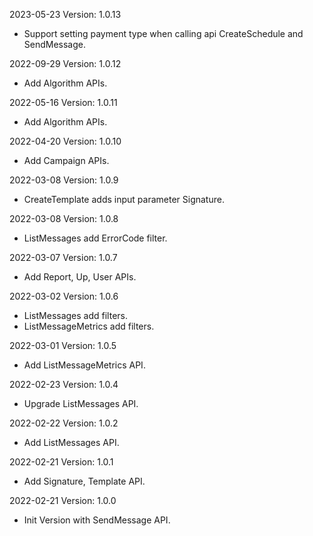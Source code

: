 2023-05-23 Version: 1.0.13
- Support setting payment type when calling api CreateSchedule and SendMessage.

2022-09-29 Version: 1.0.12
- Add Algorithm APIs.

2022-05-16 Version: 1.0.11
- Add Algorithm APIs.

2022-04-20 Version: 1.0.10
- Add Campaign APIs.

2022-03-08 Version: 1.0.9
- CreateTemplate adds input parameter Signature.

2022-03-08 Version: 1.0.8
- ListMessages add ErrorCode filter.

2022-03-07 Version: 1.0.7
- Add Report, Up, User APIs.

2022-03-02 Version: 1.0.6
- ListMessages add filters.
- ListMessageMetrics add filters.

2022-03-01 Version: 1.0.5
- Add ListMessageMetrics API.

2022-02-23 Version: 1.0.4
- Upgrade ListMessages API.

2022-02-22 Version: 1.0.2
- Add ListMessages API.

2022-02-21 Version: 1.0.1
- Add Signature, Template API.

2022-02-21 Version: 1.0.0
- Init Version with SendMessage API.


